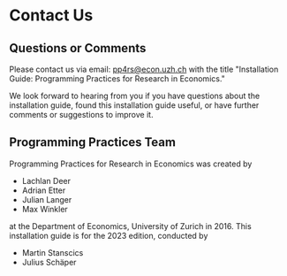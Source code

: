 # Contact Us

## Questions or Comments

Please contact us via email: [pp4rs@econ.uzh.ch](pp4rs@econ.uzh.ch) with the title "Installation Guide: Programming Practices for Research in Economics."

We look forward to hearing from you if you have questions about the installation guide, found this installation guide useful, or have further comments or suggestions to improve it.

## Programming Practices Team

Programming Practices for Research in Economics was created by

* Lachlan Deer
* Adrian Etter
* Julian Langer
* Max Winkler

at the Department of Economics, University of Zurich in 2016. This installation guide is for the 2023 edition, conducted by

* Martin Stanscics
* Julius Schäper

